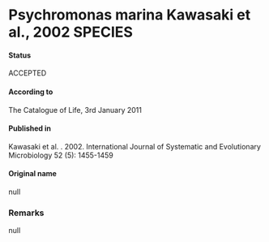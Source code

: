 # Psychromonas marina Kawasaki et al., 2002 SPECIES

#### Status
ACCEPTED

#### According to
The Catalogue of Life, 3rd January 2011

#### Published in
Kawasaki et al. . 2002. International Journal of Systematic and Evolutionary Microbiology 52 (5): 1455-1459

#### Original name
null

### Remarks
null